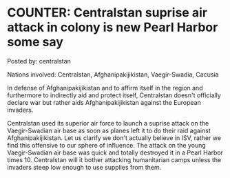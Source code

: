# COUNTER: Centralstan suprise air attack in colony is new Pearl Harbor some say

Posted by: centralstan

Nations involved: Centralstan, Afghanipakijikistan, Vaegir-Swadia, Cacusia

In defense of Afghanipakijikistan and to affirm itself in the region and furthermore to indirectly aid and protect itself, Centralstan doesn't officially declare war but rather aids Afghanipakijikistan against the European invaders.

Centralstan used its superior air force to launch a suprise attack on the Vaegir-Swadian air base as soon as planes left it to do their raid against Afghanipakijikistan. Let us clarify we don't actually believe in ISV, rather we find this offensive to our sphere of influence. The attack on the young Vaegir-Swadian air base was quick and totally destroyed it in a Pearl Harbor times 10. Centralstan will it bother attacking humanitarian camps unless the invaders steep low enough to use supplies from them.